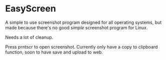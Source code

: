 # EasyScreen
A simple to use screenshot program designed for all operating systems, but made because there's no good *simple* screenshot program for Linux.

Needs a lot of cleanup.

Press prntscr to open screenshot.
Currently only have a copy to clipboard function, soon to have save and upload to web.
